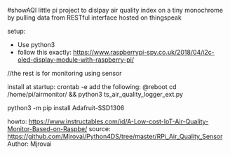 #showAQI
little pi project to dislpay air quality index on a tiny monochrome by pulling data from RESTful interface hosted on thingspeak

setup:
* Use python3
* follow this exactly: https://www.raspberrypi-spy.co.uk/2018/04/i2c-oled-display-module-with-raspberry-pi/


//the rest is for monitoring using sensor

install at startup:
crontab -e
add the following:
@reboot cd /home/pi/airmonitor/ && python3 ts_air_quality_logger_ext.py

python3 -m pip install Adafruit-SSD1306




howto: https://www.instructables.com/id/A-Low-cost-IoT-Air-Quality-Monitor-Based-on-Raspbe/
source: https://github.com/Mjrovai/Python4DS/tree/master/RPi_Air_Quality_Sensor
Author: Mjrovai
